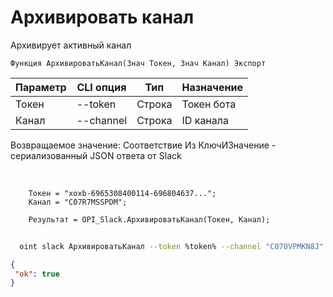 ﻿---
sidebar_position: 4
---

# Архивировать канал
 Архивирует активный канал



`Функция АрхивироватьКанал(Знач Токен, Знач Канал) Экспорт`

  | Параметр | CLI опция | Тип | Назначение |
  |-|-|-|-|
  | Токен | --token | Строка | Токен бота |
  | Канал | --channel | Строка | ID канала |

  
  Возвращаемое значение:   Соответствие Из КлючИЗначение - сериализованный JSON ответа от Slack

<br/>




```bsl title="Пример кода"
    Токен = "xoxb-6965308400114-696804637...";
    Канал = "C07R7MSSPDM";

    Результат = OPI_Slack.АрхивироватьКанал(Токен, Канал);
```



```sh title="Пример команды CLI"
    
  oint slack АрхивироватьКанал --token %token% --channel "C070VPMKN8J"

```

```json title="Результат"
{
 "ok": true
}
```
